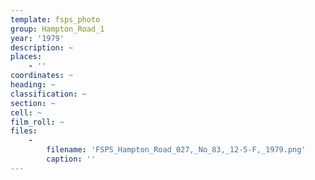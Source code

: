 ```yaml
---
template: fsps_photo
group: Hampton_Road_1
year: '1979'
description: ~
places:
    - ''
coordinates: ~
heading: ~
classification: ~
section: ~
cell: ~
film_roll: ~
files:
    -
        filename: 'FSPS_Hampton_Road_027,_No_83,_12-5-F,_1979.png'
        caption: ''
---
```

